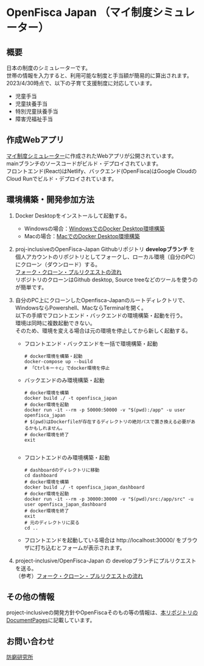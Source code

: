 # OpenFisca Japan （マイ制度シミュレーター）

## 概要
日本の制度のシミュレーターです。  
世帯の情報を入力すると、利用可能な制度と手当額が簡易的に算出されます。  
2023/4/30時点で、以下の子育て支援制度に対応しています。

- 児童手当
- 児童扶養手当
- 特別児童扶養手当
- 障害児福祉手当

## 作成Webアプリ
[マイ制度シミュレーター](https://myseido-simulator.netlify.app/)に作成されたWebアプリが公開されています。  
mainブランチのソースコードがビルド・デプロイされています。  
フロントエンド(React)はNetlify、バックエンド(OpenFisca)はGoogle CloudのCloud Runでビルド・デプロイされています。

## 環境構築・開発参加方法

1. Docker Desktopをインストールして起動する。
    - Windowsの場合：[WindowsでのDocker Desktop環境構築](https://chigusa-web.com/blog/windows%E3%81%ABdocker%E3%82%92%E3%82%A4%E3%83%B3%E3%82%B9%E3%83%88%E3%83%BC%E3%83%AB%E3%81%97%E3%81%A6python%E7%92%B0%E5%A2%83%E3%82%92%E6%A7%8B%E7%AF%89/)
    - Macの場合：[MacでのDocker Desktop環境構築](https://matsuand.github.io/docs.docker.jp.onthefly/desktop/mac/install/)

1. proj-inclusiveのOpenFisca-Japan Githubリポジトリ **developブランチ** を個人アカウントのリポジトリとしてフォークし、ローカル環境（自分のPC）にクローン（ダウンロード）する。  
  [フォーク・クローン・プルリクエストの流れ](https://techtechmedia.com/how-to-fork-github/)    
   リポジトリのクローンはGithub desktop, Source treeなどのツールを使うのが簡単です。
1. 自分のPC上にクローンしたOpenfisca-Japanのルートディレクトリで、WindowsならPowershell、MacならTerminalを開く。  
以下の手順でフロントエンド・バックエンドの環境構築・起動を行う。  
環境は同時に複数起動できない。  
そのため、環境を変える場合は元の環境を停止してから新しく起動する。

    - フロントエンド・バックエンドを一括で環境構築・起動  
      ```
      # docker環境を構築・起動
      docker-compose up --build
      # 「Ctrlキー＋c」でdocker環境を停止
      ```

    - バックエンドのみ環境構築・起動
      ```
      # docker環境を構築
      docker build ./ -t openfisca_japan
      # docker環境を起動
      docker run -it --rm -p 50000:50000 -v "$(pwd):/app" -u user openfisca_japan
      # $(pwd)はDockerfileが存在するディレクトリの絶対パスで置き換える必要があるかもしれません。
      # docker環境を終了
      exit
  
    - フロントエンドのみ環境構築・起動
      ```
      # dashboardのディレクトリに移動
      cd dashboard
      # docker環境を構築
      docker build ./ -t openfisca_japan_dashboard
      # docker環境を起動
      docker run -it --rm -p 30000:30000 -v "$(pwd)/src:/app/src" -u user openfisca_japan_dashboard
      # docker環境を終了
      exit
      # 元のディレクトリに戻る
      cd ..
      ```
    - フロントエンドを起動している場合は
      http://localhost:30000/ をブラウザに打ち込むとフォームが表示されます。

1. project-inclusive/OpenFisca-Japan の developブランチにプルリクエストを送る。  
（参考）[フォーク・クローン・プルリクエストの流れ](https://techtechmedia.com/how-to-fork-github/)   




## その他の情報

project-inclusiveの開発方針やOpenFiscaそのもの等の情報は、[本リポジトリのDocumentPages](https://project-inclusive.github.io/OpenFisca-Japan/)に記載しています。


## お問い合わせ
[防窮研究所](https://www.facebook.com/Institute.for.Poverty.Prevention)